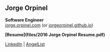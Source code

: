 ## Jorge Orpinel
**Software Engineer**  
[jorge.orpinel.com](http://jorge.orpinel.com) (or [jorgeorpinel.github.io](https://jorgeorpinel.github.io/))

**[Resume](files/2016 Jorge Orpinel Resume.pdf)**

[LinkedIn](http://www.linkedin.com/in/jorgeorpinel) | [AngelList](https://angel.co/jorgeorpinel)
